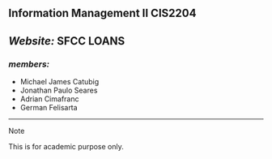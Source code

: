 ## Information Management II   CIS2204

## *Website:* **SFCC LOANS**                          
### *members:*                            
- Michael James Catubig   
- Jonathan Paulo Seares                                                                         
- Adrian Cimafranc  
- German Felisarta



------------------------
    
> [!NOTE]
> This is for academic purpose only. 
